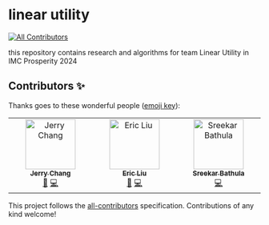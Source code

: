 # linear utility
<!-- ALL-CONTRIBUTORS-BADGE:START - Do not remove or modify this section -->
[![All Contributors](https://img.shields.io/badge/all_contributors-1-orange.svg?style=flat-square)](#contributors-)
<!-- ALL-CONTRIBUTORS-BADGE:END -->


this repository contains research and algorithms for team Linear Utility in IMC Prosperity 2024

## Contributors ✨

Thanks goes to these wonderful people ([emoji key](https://allcontributors.org/docs/en/emoji-key)):

<!-- ALL-CONTRIBUTORS-LIST:START - Do not remove or modify this section -->
<!-- prettier-ignore-start -->
<!-- markdownlint-disable -->
<table>
  <tbody>
    <tr>
      <td align="center" valign="top" width="14.28%"><a href="https://github.com/jcgs2503"><img src="https://avatars.githubusercontent.com/u/63511765?v=4?s=100" width="100px;" alt="Jerry Chang"/><br /><sub><b>Jerry Chang</b></sub></a><br /><a href="#research-jcgs2503" title="Research">🔬</a> <a href="https://github.com/ericcccsliu/imc-prosperity-2/commits?author=jcgs2503" title="Code">💻</a></td>
      <td align="center" valign="top" width="14.28%"><a href="https://github.com/ericcccsliu"><img src="https://avatars.githubusercontent.com/u/62641231?v=4?s=100" width="100px;" alt="Eric Liu"/><br /><sub><b>Eric Liu</b></sub></a><br /><a href="#research-ericcccsliu" title="Research">🔬</a> <a href="https://github.com/ericcccsliu/imc-prosperity-2/commits?author=ericcccsliu" title="Code">💻</a></td>
      <td align="center" valign="top" width="14.28%"><a href="https://github.com/sreekar-bathula"><img src="https://avatars.githubusercontent.com/u/86486991?v=4?s=100" width="100px;" alt="Sreekar Bathula"/><br /><sub><b>Sreekar Bathula</b></sub></a><br /><a href="https://github.com/ericcccsliu/imc-prosperity-2/commits?author=sreekar-bathula" title="Code">💻</a></td>
    </tr>
  </tbody>
</table>

<!-- markdownlint-restore -->
<!-- prettier-ignore-end -->

<!-- ALL-CONTRIBUTORS-LIST:END -->

This project follows the [all-contributors](https://github.com/all-contributors/all-contributors) specification. Contributions of any kind welcome!